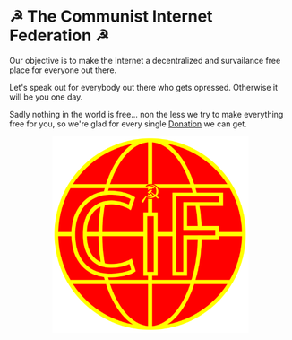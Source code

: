 # ☭ The Communist Internet Federation ☭

Our objective is to make the Internet a decentralized and survailance free place for everyone out there. 

Let's speak out for everybody out there who gets opressed. Otherwise it will be you one day. 

Sadly nothing in the world is free... non the less we try to make everything free for you, so we're glad for every single [Donation](bitcoin:BC1QKE75ELVW5ZHG74GGP370A3SHALLR0LWPTUTY6J?label=Donations) we can get. 

<p align="center">
  <img src="../theCommunistInternetFederation.svg" width="350" title="Logo">
</p>